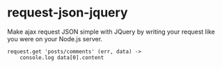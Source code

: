 request-json-jquery
===================

Make ajax request JSON simple with JQuery by writing your request like you were
on your Node.js server.

    request.get 'posts/comments' (err, data) ->
        console.log data[0].content

